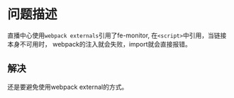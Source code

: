# 问题描述

直播中心使用`webpack externals`引用了fe-monitor, 在`<script>`中引用，当链接本身不可用时， webpack的注入就会失败，import就会直接报错。

## 解决

还是要避免使用webpack external的方式。